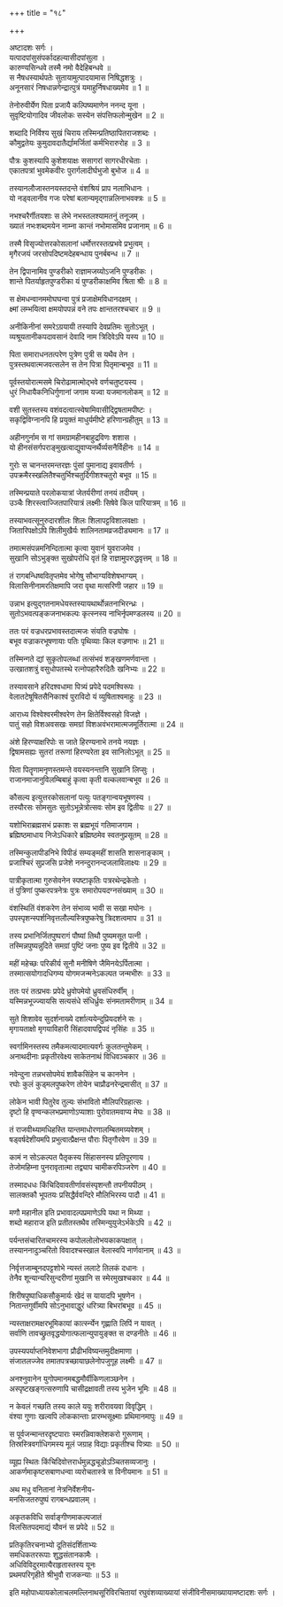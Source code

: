 +++
title = "१८"

+++


अष्टादशः सर्गः ।  
यत्पादपांसुसंपर्कादहल्यासीदपांसुला ।  
कारुण्यसिन्धवे तस्मै नमो वैदेहिबन्धवे ॥  
स नैषधस्यार्थपतेः सुतायामुत्पादयामास निषिद्धशत्रुः ।  
अनूनसारं निषधान्नगेन्द्रात्पुत्रं यमाहुर्निषधाख्यमेव ॥ 1 ॥  
<div class="js_include collapsed" url="/kAvyam/TIkA/padyam/kAlidAsaH/raghuvaMsham/mallinAthaH/18/01.md"  newLevelForH1="4" title="मल्लिनाथ-टीका"  > </div>
  
तेनोरुवीर्येण पिता प्रजायै कल्पिष्यमाणेन ननन्द यूना ।  
सुवृष्टियोगादिव जीवलोकः सस्येन संपत्तिफलोन्मुखेन ॥ 2 ॥  
<div class="js_include collapsed" url="/kAvyam/TIkA/padyam/kAlidAsaH/raghuvaMsham/mallinAthaH/18/02.md"  newLevelForH1="4" title="मल्लिनाथ-टीका"  > </div>
  
शब्दादि निर्विश्य सुखं चिराय तस्मिन्प्रतिष्ठापितराजशब्दः ।  
कौमुद्वतेयः कुमुदावदातैर्द्यामर्जितां कर्मभिरारुरोह ॥ 3 ॥  
<div class="js_include collapsed" url="/kAvyam/TIkA/padyam/kAlidAsaH/raghuvaMsham/mallinAthaH/18/03.md"  newLevelForH1="4" title="मल्लिनाथ-टीका"  > </div>
  
पौत्रः कुशस्यापि कुशेशयाक्षः ससागरां सागरधीरचेताः ।  
एकातपत्रां भुवमेकवीरः पुरार्गलादीर्घभुजो बुभोज ॥ 4 ॥  
<div class="js_include collapsed" url="/kAvyam/TIkA/padyam/kAlidAsaH/raghuvaMsham/mallinAthaH/18/04.md"  newLevelForH1="4" title="मल्लिनाथ-टीका"  > </div>
  
तस्यानलौजास्तनयस्तदन्ते वंशश्रियं प्राप नलाभिधानः ।  
यो नड्वलानीव गजः परेषां बलान्यमृद्गान्नलिनाभवक्त्रः ॥ 5 ॥  
<div class="js_include collapsed" url="/kAvyam/TIkA/padyam/kAlidAsaH/raghuvaMsham/mallinAthaH/18/05.md"  newLevelForH1="4" title="मल्लिनाथ-टीका"  > </div>
  
नभश्चरैर्गीतयशाः स लेभे नभस्तलश्यामतनुं तनूजम् ।  
ख्यातं नभःशब्दमयेन नाम्ना कान्तं नभोमासमिव प्रजानाम् ॥ 6 ॥  
<div class="js_include collapsed" url="/kAvyam/TIkA/padyam/kAlidAsaH/raghuvaMsham/mallinAthaH/18/06.md"  newLevelForH1="4" title="मल्लिनाथ-टीका"  > </div>
  
तस्मै विसृज्योत्तरकोसलानां धर्मोत्तरस्तत्प्रभवे प्रभुत्वम् ।  
मृगैरजयं जरसोपदिष्टमदेहबन्धाय पुनर्बबन्ध ॥ 7 ॥  
<div class="js_include collapsed" url="/kAvyam/TIkA/padyam/kAlidAsaH/raghuvaMsham/mallinAthaH/18/07.md"  newLevelForH1="4" title="मल्लिनाथ-टीका"  > </div>
  
तेन द्विपानामिव पुण्डरीको राज्ञामजय्योऽजनि पुण्डरीकः ।  
शान्ते पितर्याहृतपुण्डरीका यं पुण्डरीकाक्षमिव श्रिता श्रीः ॥ 8 ॥  
<div class="js_include collapsed" url="/kAvyam/TIkA/padyam/kAlidAsaH/raghuvaMsham/mallinAthaH/18/08.md"  newLevelForH1="4" title="मल्लिनाथ-टीका"  > </div>
  
स क्षेमधन्वानममोघघन्वा पुत्रं प्रजाक्षेमविधानदक्षम् ।  
क्ष्मां लम्भयित्वा क्षमयोपपन्नं वने तपः क्षान्ततरश्चचार ॥ 9 ॥  
<div class="js_include collapsed" url="/kAvyam/TIkA/padyam/kAlidAsaH/raghuvaMsham/mallinAthaH/18/09.md"  newLevelForH1="4" title="मल्लिनाथ-टीका"  > </div>
  
अनीकिनीनां समरेऽग्रयायी तस्यापि देवप्रतिमः सुतोऽभूत् ।  
व्यश्रूयतानीकपदावसानं देवादि नाम त्रिदिवेऽपि यस्य ॥ 10 ॥  
<div class="js_include collapsed" url="/kAvyam/TIkA/padyam/kAlidAsaH/raghuvaMsham/mallinAthaH/18/10.md"  newLevelForH1="4" title="मल्लिनाथ-टीका"  > </div>
  
पिता समाराधनतत्परेण पुत्रेण पुत्री स यथैव तेन ।  
पुत्रस्तथवात्मजवत्सलेन स तेन पित्रा पितृमान्बभूव ॥ 11 ॥  
<div class="js_include collapsed" url="/kAvyam/TIkA/padyam/kAlidAsaH/raghuvaMsham/mallinAthaH/18/11.md"  newLevelForH1="4" title="मल्लिनाथ-टीका"  > </div>
  
पूर्वस्तयोरात्मसमे चिरोढामात्मोद्भवे वर्णचतुष्टयस्य ।  
धुरं निधायैकनिधिर्गुणानां जगाम यज्वा यजमानलोकम् ॥ 12 ॥  
<div class="js_include collapsed" url="/kAvyam/TIkA/padyam/kAlidAsaH/raghuvaMsham/mallinAthaH/18/12.md"  newLevelForH1="4" title="मल्लिनाथ-टीका"  > </div>
  
वशी सुतस्तस्य वशंवदत्वात्स्वेषामिवासीद्द्विषतामपीष्टः ।  
सकृद्विविग्नानपि हि प्रयुक्तं माधुर्यमीष्टे हरिणान्ग्रहीतुम् ॥ 13 ॥  
<div class="js_include collapsed" url="/kAvyam/TIkA/padyam/kAlidAsaH/raghuvaMsham/mallinAthaH/18/13.md"  newLevelForH1="4" title="मल्लिनाथ-टीका"  > </div>
  
अहीनगुर्नाम स गां समग्रामहीनबाहुद्रविणः शशास ।  
यो हीनसंसर्गपराङ्मुखत्वाद्युवाप्यनर्थैर्व्यसनैर्विहीनः ॥ 14 ॥  
<div class="js_include collapsed" url="/kAvyam/TIkA/padyam/kAlidAsaH/raghuvaMsham/mallinAthaH/18/14.md"  newLevelForH1="4" title="मल्लिनाथ-टीका"  > </div>
  
गुरोः स चानन्तरमन्तरज्ञः पुंसां पुमानाद्य इवावतीर्णः ।  
उपक्रमैरस्खलितैश्चतुर्भिश्चतुर्दिगीशश्चतुरो बभूव ॥ 15 ॥  
<div class="js_include collapsed" url="/kAvyam/TIkA/padyam/kAlidAsaH/raghuvaMsham/mallinAthaH/18/15.md"  newLevelForH1="4" title="मल्लिनाथ-टीका"  > </div>
  
तस्मिन्प्रयाते परलोकयात्रां जेतर्यरीणां तनयं तदीयम् ।  
उञ्चैः शिरस्त्वाज्जितपारियात्रं लक्ष्मीः सिषेवे किल पारियात्रम् ॥ 16 ॥  
<div class="js_include collapsed" url="/kAvyam/TIkA/padyam/kAlidAsaH/raghuvaMsham/mallinAthaH/18/16.md"  newLevelForH1="4" title="मल्लिनाथ-टीका"  > </div>
  
तस्याभवत्सूनुरुदारशीलः शिलः शिलापट्टविशालवक्षाः ।  
जितारिपक्षोऽपि शिलीमुखैर्यः शालिनतामव्रजदीड्यमानः ॥ 17 ॥  
<div class="js_include collapsed" url="/kAvyam/TIkA/padyam/kAlidAsaH/raghuvaMsham/mallinAthaH/18/17.md"  newLevelForH1="4" title="मल्लिनाथ-टीका"  > </div>
  
तमात्मसंपन्नमनिन्दितात्मा कृत्वा युवानं युवराजमेव ।  
सुखानि सोऽभुङ्क्त सुखोपरोधि वृतं हि राज्ञामुपरुद्धवृत्तम् ॥ 18 ॥  
<div class="js_include collapsed" url="/kAvyam/TIkA/padyam/kAlidAsaH/raghuvaMsham/mallinAthaH/18/18.md"  newLevelForH1="4" title="मल्लिनाथ-टीका"  > </div>
  
तं रागबन्धिष्ववितृप्तमेव भोगेषु सौभाग्यविशेषभाग्यम् ।  
विलासिनीनामरतिक्षमापि जरा वृथा मत्सरिणी जहार ॥ 19 ॥  
<div class="js_include collapsed" url="/kAvyam/TIkA/padyam/kAlidAsaH/raghuvaMsham/mallinAthaH/18/19.md"  newLevelForH1="4" title="मल्लिनाथ-टीका"  > </div>
  
उन्नाभ इत्युद्गतनामधेयस्तस्यायथार्थोन्नतनाभिरन्ध्रः ।  
सुतोऽभवत्पङ्कजनाभकल्पः कृत्स्नस्य नाभिर्नृपमण्डलस्य ॥ 20 ॥  
<div class="js_include collapsed" url="/kAvyam/TIkA/padyam/kAlidAsaH/raghuvaMsham/mallinAthaH/18/20.md"  newLevelForH1="4" title="मल्लिनाथ-टीका"  > </div>
  
ततः परं वज्रधरप्रभावस्तदात्मजः संयति वज्रघोषः ।  
बभूव वज्राकरभूषणायाः पतिः पृथिव्याः किल वज्रणाभः ॥ 21 ॥  
<div class="js_include collapsed" url="/kAvyam/TIkA/padyam/kAlidAsaH/raghuvaMsham/mallinAthaH/18/21.md"  newLevelForH1="4" title="मल्लिनाथ-टीका"  > </div>
  
तस्मिन्गते द्यां सुकृतोपलब्धां तत्संभवं शङ्खणमर्णवान्ता ।  
उत्खातशत्रुं वसुधोपतस्थे रत्नोपहारैरुदितैः खनिभ्यः ॥ 22 ॥  
<div class="js_include collapsed" url="/kAvyam/TIkA/padyam/kAlidAsaH/raghuvaMsham/mallinAthaH/18/22.md"  newLevelForH1="4" title="मल्लिनाथ-टीका"  > </div>
  
तस्यावसाने हरिदश्वधामा पित्र्यं प्रपेदे पदमश्विरूपः ।  
वेलातटेषूषितसैनिकाश्वं पुराविदो यं व्युषिताश्वमाहुः ॥ 23 ॥  
<div class="js_include collapsed" url="/kAvyam/TIkA/padyam/kAlidAsaH/raghuvaMsham/mallinAthaH/18/23.md"  newLevelForH1="4" title="मल्लिनाथ-टीका"  > </div>
  
आराध्य विश्वेश्वरमीश्वरेण तेन क्षितेर्विश्वसहो विजज्ञे ।  
पातुं सहो विशअवसखः समग्रां विशअवंभरामात्मजमूर्तिरात्मा ॥ 24 ॥  
<div class="js_include collapsed" url="/kAvyam/TIkA/padyam/kAlidAsaH/raghuvaMsham/mallinAthaH/18/24.md"  newLevelForH1="4" title="मल्लिनाथ-टीका"  > </div>
  
अंशे हिरण्याक्षरिपोः स जाते हिरण्यनाभे तनये नयज्ञः ।  
द्विषामसह्यः सुतरां तरूणां हिरण्यरेता इव सानिलोऽभूत् ॥ 25 ॥  
<div class="js_include collapsed" url="/kAvyam/TIkA/padyam/kAlidAsaH/raghuvaMsham/mallinAthaH/18/25.md"  newLevelForH1="4" title="मल्लिनाथ-टीका"  > </div>
  
पिता पितॄणामनृणस्तमन्ते वयस्यनन्तानि सुखानि लिप्सुः ।  
राजानमाजानुविलम्बिबाहुं कृत्वा कृती वल्कलवान्बभूव ॥ 26 ॥  
<div class="js_include collapsed" url="/kAvyam/TIkA/padyam/kAlidAsaH/raghuvaMsham/mallinAthaH/18/26.md"  newLevelForH1="4" title="मल्लिनाथ-टीका"  > </div>
  
कौसल्य इत्युत्तरकोसलानां पत्युः पतङ्गान्वयभूषणस्य ।  
तस्यौरसः सोमसुतः सुतोऽभून्नेत्रोत्सवः सोम इव द्वितीयः ॥ 27 ॥  
<div class="js_include collapsed" url="/kAvyam/TIkA/padyam/kAlidAsaH/raghuvaMsham/mallinAthaH/18/27.md"  newLevelForH1="4" title="मल्लिनाथ-टीका"  > </div>
  
यशोभिराब्रह्मसभं प्रकाशः स ब्रह्मभूयं गतिमाजगाम ।  
ब्रह्मिष्ठमाधाय निजेऽधिकारे ब्रह्मिष्ठमेव स्वतनुप्रसूतम् ॥ 28 ॥  
<div class="js_include collapsed" url="/kAvyam/TIkA/padyam/kAlidAsaH/raghuvaMsham/mallinAthaH/18/28.md"  newLevelForH1="4" title="मल्लिनाथ-टीका"  > </div>
  
तस्मिन्कुलापीडनिभे विपीडं सम्यङ्महीं शासति शासनाङ्काम् ।  
प्रजाश्चिरं सुप्रजसि प्रजेशे ननन्दुरानन्दजलाविलाक्ष्यः ॥ 29 ॥  
<div class="js_include collapsed" url="/kAvyam/TIkA/padyam/kAlidAsaH/raghuvaMsham/mallinAthaH/18/29.md"  newLevelForH1="4" title="मल्लिनाथ-टीका"  > </div>
  
पात्रीकृतात्मा गुरुसेवनेन स्पष्टाकृतिः पत्ररथेन्द्रकेतोः ।  
तं पुत्रिणां पुष्करपत्रनेत्रः पुत्रः समारोपयदग्नसंख्याम् ॥ 30 ॥  
<div class="js_include collapsed" url="/kAvyam/TIkA/padyam/kAlidAsaH/raghuvaMsham/mallinAthaH/18/30.md"  newLevelForH1="4" title="मल्लिनाथ-टीका"  > </div>
  
वंशस्थितिं वंशकरेण तेन संभाव्य भावी स सखा मघोनः ।  
उपस्पृशन्स्पर्शनिवृत्तलौल्यस्त्रिपुष्करेषु त्रिदशत्वमाप ॥ 31 ॥  
<div class="js_include collapsed" url="/kAvyam/TIkA/padyam/kAlidAsaH/raghuvaMsham/mallinAthaH/18/31.md"  newLevelForH1="4" title="मल्लिनाथ-टीका"  > </div>
  
तस्य प्रभानिर्जितपुष्परागं पौष्यां तिथौ पुष्यमसूत पत्नी ।  
तस्मिन्नपुष्यन्नुदिते समग्रां पुष्टिं जनाः पुष्य इव द्वितीये ॥ 32 ॥  
<div class="js_include collapsed" url="/kAvyam/TIkA/padyam/kAlidAsaH/raghuvaMsham/mallinAthaH/18/32.md"  newLevelForH1="4" title="मल्लिनाथ-टीका"  > </div>
  
महीं महेच्छः परिकीर्य सूनौ मनीषिणे जैमिनयेऽर्पितात्मा ।  
तस्मात्सयोगादधिगम्य योगमजन्मनेऽकल्पत जन्मभीरुः ॥ 33 ॥  
<div class="js_include collapsed" url="/kAvyam/TIkA/padyam/kAlidAsaH/raghuvaMsham/mallinAthaH/18/33.md"  newLevelForH1="4" title="मल्लिनाथ-टीका"  > </div>
  
ततः परं तत्प्रभवः प्रपेदे ध्रुवोपमेयो ध्रुवसंधिरुर्वीम् ।  
यस्मिन्नभूज्ज्यायसि सत्यसंधे संधिर्ध्रुवः संनमतामरीणाम् ॥ 34 ॥  
<div class="js_include collapsed" url="/kAvyam/TIkA/padyam/kAlidAsaH/raghuvaMsham/mallinAthaH/18/34.md"  newLevelForH1="4" title="मल्लिनाथ-टीका"  > </div>
  
सुते शिशावेव सुदर्शनाख्ये दर्शात्ययेन्दुप्रियदर्शने सः ।  
मृगायताक्षो मृगयाविहारी सिंहादवापद्विपदं नृसिंहः ॥ 35 ॥  
<div class="js_include collapsed" url="/kAvyam/TIkA/padyam/kAlidAsaH/raghuvaMsham/mallinAthaH/18/35.md"  newLevelForH1="4" title="मल्लिनाथ-टीका"  > </div>
  
स्वर्गामिनस्तस्य तमैकमत्यादमात्यवर्गः कुलतन्तुमेकम् ।  
अनाथदीनाः प्रकृतीरवेक्ष्य साकेतनाथं विधिवञ्चकार ॥ 36 ॥  
<div class="js_include collapsed" url="/kAvyam/TIkA/padyam/kAlidAsaH/raghuvaMsham/mallinAthaH/18/36.md"  newLevelForH1="4" title="मल्लिनाथ-टीका"  > </div>
  
नवेन्दुना तन्नभसोपमेयं शावैकसिंहेन च काननेन ।  
रघोः कुलं कुड्मलपुष्करेण तोयेन चाप्रौढनरेन्द्रमासीत् ॥ 37 ॥  
<div class="js_include collapsed" url="/kAvyam/TIkA/padyam/kAlidAsaH/raghuvaMsham/mallinAthaH/18/37.md"  newLevelForH1="4" title="मल्लिनाथ-टीका"  > </div>
  
लोकेन भावी पितुरेव तुल्यः संभावितो मौलिपरिग्रहात्सः ।  
दृष्टो हि वृण्वन्कलभप्रमाणोऽप्याशाः पुरोवातमवाप्य मेघः ॥ 38 ॥  
<div class="js_include collapsed" url="/kAvyam/TIkA/padyam/kAlidAsaH/raghuvaMsham/mallinAthaH/18/38.md"  newLevelForH1="4" title="मल्लिनाथ-टीका"  > </div>
  
तं राजवीथ्यामधिहस्ति यान्तमाधोरणालम्बितमग्र्यवेशम् ।  
षड्वर्षदेशीयमपि प्रभुत्वात्प्रैक्षन्त पौराः पितृगौरवेण ॥ 39 ॥  
<div class="js_include collapsed" url="/kAvyam/TIkA/padyam/kAlidAsaH/raghuvaMsham/mallinAthaH/18/39.md"  newLevelForH1="4" title="मल्लिनाथ-टीका"  > </div>
  
कामं न सोऽकल्पत पैतृकस्य सिंहासनस्य प्रतिपूरणाय ।  
तेजोमहिम्ना पुनरावृतात्मा तद्व्याप चामीकरपिञ्जरेण ॥ 40 ॥  
<div class="js_include collapsed" url="/kAvyam/TIkA/padyam/kAlidAsaH/raghuvaMsham/mallinAthaH/18/40.md"  newLevelForH1="4" title="मल्लिनाथ-टीका"  > </div>
  
तस्मादधधः किंचिदिवावतीर्णावसंस्पृशन्तौ तपनीयपीठम् ।  
सालक्तकौ भूपतयः प्रसिद्धैर्ववन्दिरे मौलिभिरस्य पादौ ॥ 41 ॥  
<div class="js_include collapsed" url="/kAvyam/TIkA/padyam/kAlidAsaH/raghuvaMsham/mallinAthaH/18/41.md"  newLevelForH1="4" title="मल्लिनाथ-टीका"  > </div>
  
मणौ महानील इति प्रभावादल्पप्रमाणेऽपि यथा न मिथ्या ।  
शब्दो महाराज इति प्रतीतस्तथैव तस्मिन्युयुजेऽर्भकेऽपि ॥ 42 ॥  
<div class="js_include collapsed" url="/kAvyam/TIkA/padyam/kAlidAsaH/raghuvaMsham/mallinAthaH/18/42.md"  newLevelForH1="4" title="मल्लिनाथ-टीका"  > </div>
  
पर्यन्तसंचारितचामरस्य कपोललोलोभयकाकपक्षात् ।  
तस्याननादुञ्चरितो विवादश्चस्खाल वेलास्वपि नार्णवानाम् ॥ 43 ॥  
<div class="js_include collapsed" url="/kAvyam/TIkA/padyam/kAlidAsaH/raghuvaMsham/mallinAthaH/18/43.md"  newLevelForH1="4" title="मल्लिनाथ-टीका"  > </div>
  
निर्वृत्तजाम्बूनदपट्टशोभे न्यस्तं ललाटे तिलकं दधानः ।  
तेनैव शून्यान्यरिसुन्दरीणां मुखानि स स्मेरमुखश्चकार ॥ 44 ॥  
<div class="js_include collapsed" url="/kAvyam/TIkA/padyam/kAlidAsaH/raghuvaMsham/mallinAthaH/18/44.md"  newLevelForH1="4" title="मल्लिनाथ-टीका"  > </div>
  
शिरीषपुष्पाधिकसौकुमार्यः खेदं स यायादपि भूषणेन ।  
नितान्तगुर्वीमपि सोऽनुभावाद्धुरं धरित्र्या बिभरांबभूव ॥ 45 ॥  
<div class="js_include collapsed" url="/kAvyam/TIkA/padyam/kAlidAsaH/raghuvaMsham/mallinAthaH/18/45.md"  newLevelForH1="4" title="मल्लिनाथ-टीका"  > </div>
  
न्यस्ताक्षरामक्षरभूमिकायां कार्त्स्न्येन गृह्णाति लिपिं न यावत् ।  
सर्वाणि तावच्छ्रुतवृद्धयोगात्फलान्युपायुङ्क्त स दण्डनीतेः ॥ 46 ॥  
<div class="js_include collapsed" url="/kAvyam/TIkA/padyam/kAlidAsaH/raghuvaMsham/mallinAthaH/18/46.md"  newLevelForH1="4" title="मल्लिनाथ-टीका"  > </div>
  
उपस्यपर्याप्तनिवेशभागा प्रौढीभविष्यन्तमुदीक्षमाणा ।  
संजातलज्जेव तमातपत्रच्छायाछलेनोपजुगूह लक्ष्मीः ॥ 47 ॥  
<div class="js_include collapsed" url="/kAvyam/TIkA/padyam/kAlidAsaH/raghuvaMsham/mallinAthaH/18/47.md"  newLevelForH1="4" title="मल्लिनाथ-टीका"  > </div>
  
अनश्नुवानेन युगोपमानमबद्धमौर्वीकिणलाञ्छनेन ।  
अस्पृष्टखङ्गत्सरुणापि चासीद्रक्षावती तस्य भुजेन भूमिः ॥ 48 ॥  
<div class="js_include collapsed" url="/kAvyam/TIkA/padyam/kAlidAsaH/raghuvaMsham/mallinAthaH/18/48.md"  newLevelForH1="4" title="मल्लिनाथ-टीका"  > </div>
  
न केवलं गच्छति तस्य काले ययुः शरीरावयवा विवृद्धिम् ।  
वंश्या गुणाः खल्वपि लोककान्ताः प्रारम्भसूक्ष्माः प्रथिमानमापुः ॥ 49 ॥  
<div class="js_include collapsed" url="/kAvyam/TIkA/padyam/kAlidAsaH/raghuvaMsham/mallinAthaH/18/49.md"  newLevelForH1="4" title="मल्लिनाथ-टीका"  > </div>
  
स पूर्वजन्मान्तरदृष्टपाराः स्मरन्निवाक्लेशकरो गुरूणाम् ।  
तिस्रस्त्रिवर्गाधिगमस्य मूलं जग्राह विद्याः प्रकृतीश्च पित्र्याः ॥ 50 ॥  
<div class="js_include collapsed" url="/kAvyam/TIkA/padyam/kAlidAsaH/raghuvaMsham/mallinAthaH/18/50.md"  newLevelForH1="4" title="मल्लिनाथ-टीका"  > </div>
  
व्यूह्य स्थितः किंचिदिवोत्तरार्धमुन्नद्धचूडोऽञ्चितसव्यजानुः ।  
आकर्णमाकृष्टसबाणधन्वा व्यरोचतास्त्रे स विनीयमानः ॥ 51 ॥  
<div class="js_include collapsed" url="/kAvyam/TIkA/padyam/kAlidAsaH/raghuvaMsham/mallinAthaH/18/51.md"  newLevelForH1="4" title="मल्लिनाथ-टीका"  > </div>
  
अथ मधु वनितानां नेत्रनिर्वेशनीय-  
        मनसिजतरुपुष्पं रागबन्धप्रवालम् ।  

अकृतकविधि सर्वाङ्गीणमाकल्पजातं  
        विलसितपदमाद्यं यौवनं स प्रपेदे ॥ 52 ॥  
<div class="js_include collapsed" url="/kAvyam/TIkA/padyam/kAlidAsaH/raghuvaMsham/mallinAthaH/18/52.md"  newLevelForH1="4" title="मल्लिनाथ-टीका"  > </div>
  
प्रतिकृतिरचनाभ्यो दूतिसंदर्शिताभ्यः   
       समधिकतररूपाः शुद्धसंतानकामैः ।  
अधिविविदुरमात्यैराहृतास्तस्य यूनः   
        प्रथमपरिगृहीते श्रीभुवौ राजकन्याः ॥ 53 ॥  
<div class="js_include collapsed" url="/kAvyam/TIkA/padyam/kAlidAsaH/raghuvaMsham/mallinAthaH/18/53.md"  newLevelForH1="4" title="मल्लिनाथ-टीका"  > </div>
  
इति महोपाध्यायकोलाचलमल्लिनाथसूरिविरचितायां रघुवंशव्याख्यायां संजीविनीसमाख्यायामष्टादशः सर्गः ।  


